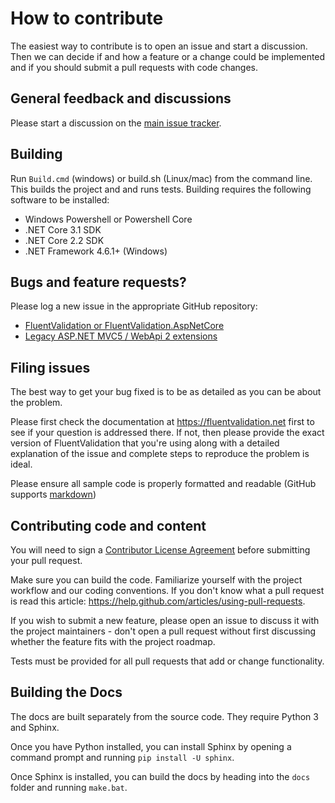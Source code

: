 # How to contribute

The easiest way to contribute is to open an issue and start a discussion.
Then we can decide if and how a feature or a change could be implemented and if you should submit a pull requests with code changes.

## General feedback and discussions
Please start a discussion on the [main issue tracker](https://github.com/FluentValidation/FluentValidation/issues).

## Building

Run `Build.cmd` (windows) or build.sh (Linux/mac) from the command line. This builds the project and and runs tests. Building requires the following software to be installed:

* Windows Powershell or Powershell Core
* .NET Core 3.1 SDK
* .NET Core 2.2 SDK
* .NET Framework 4.6.1+ (Windows)

## Bugs and feature requests?
Please log a new issue in the appropriate GitHub repository:

* [FluentValidation or FluentValidation.AspNetCore](https://github.com/FluentValidation/FluentValidation)
* [Legacy ASP.NET MVC5 / WebApi 2 extensions](https://github.com/FluentValidation/FluentValidation.LegacyWeb)

## Filing issues
The best way to get your bug fixed is to be as detailed as you can be about the problem.

Please first check the documentation at https://fluentvalidation.net first to see if your question is addressed there.
If not, then please provide the exact version of FluentValidation that you're using along with a detailed explanation of the issue and complete steps to reproduce the problem is ideal.

Please ensure all sample code is properly formatted and readable (GitHub supports [markdown](https://github.github.com/github-flavored-markdown/))

## Contributing code and content
You will need to sign a [Contributor License Agreement](https://cla.dotnetfoundation.org/) before submitting your pull request.

Make sure you can build the code. Familiarize yourself with the project workflow and our coding conventions. If you don't know what a pull request is read this article: https://help.github.com/articles/using-pull-requests.

If you wish to submit a new feature, please open an issue to discuss it with the project maintainers - don't open a pull request without first discussing whether the feature fits with the project roadmap.

Tests must be provided for all pull requests that add or change functionality.

## Building the Docs

The docs are built separately from the source code. They require Python 3 and Sphinx.

Once you have Python installed, you can install Sphinx by opening a command prompt and running `pip install -U sphinx`.

Once Sphinx is installed, you can build the docs by heading into the `docs` folder and running `make.bat`.

